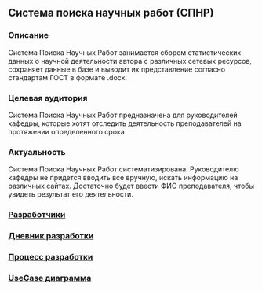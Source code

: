 ## Система поиска научных работ (СПНР)
### Описание
Система Поиска Научных Работ занимается сбором статистических данных о научной деятельности автора с различных сетевых ресурсов, сохраняет данные в базе и выводит их представление согласно стандартам ГОСТ в формате .docx.
### Целевая аудитория
Система Поиска Научных Работ предназначена для руководителей кафедры, которые хотят отследить деятельность преподавателей на протяжении определенного срока
### Актуальность
Система Поиска Научных Работ систематизирована. Руководителю кафедры не придется вводить все вручную, искать информацию на различных сайтах. Достаточно будет ввести ФИО преподавателя, чтобы увидеть результат его деятельности.
### [Разработчики](/about)
### [Дневник разработки](/development)
### [Процесс разработки](https://trello.com/b/f2CLwid3/курс-технологий-и-методов)
### [UseCase диаграмма](./res/UseCase.png)